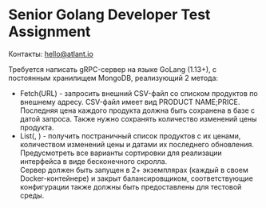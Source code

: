 # Senior Golang Developer Test Assignment  
Контакты: hello@atlant.io  
  
Требуется написать gRPC-сервер на языке GoLang (1.13+), с постоянным хранилищем MongoDB, реализующий 2 метода:  
- Fetch(URL) - запросить внешний CSV-файл со списком продуктов по внешнему адресу. CSV-файл имеет вид PRODUCT NAME;PRICE. Последняя цена каждого продукта должна быть сохранена в базе с датой запроса. Также нужно сохранять количество изменений цены продукта.  
- List(<paging params>, <sorting params>) - получить постраничный список продуктов с их ценами, количеством изменений цены и датами их последнего обновления. Предусмотреть все варианты сортировки для реализации интерфейса в виде бесконечного скролла.  
Сервер должен быть запущен в 2+ экземплярах (каждый в своем Docker-контейнере) и закрыт балансировщиком, соответствующие конфигурации также должны быть предоставлены для тестовой среды.  
